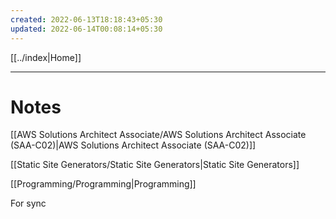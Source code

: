 ```yaml
---
created: 2022-06-13T18:18:43+05:30
updated: 2022-06-14T00:08:14+05:30
---
```

[[../index|Home]]

---
# Notes
[[AWS Solutions Architect Associate/AWS Solutions Architect Associate (SAA-C02)|AWS Solutions Architect Associate (SAA-C02)]]

[[Static Site Generators/Static Site Generators|Static Site Generators]]

[[Programming/Programming|Programming]]

For sync